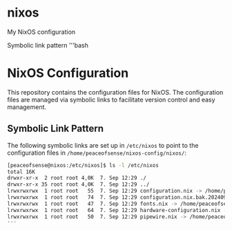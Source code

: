 # nixos
My NixOS configuration

Symbolic link pattern
'''bash
# NixOS Configuration

This repository contains the configuration files for NixOS. The configuration files are managed via symbolic links to facilitate version control and easy management.

## Symbolic Link Pattern

The following symbolic links are set up in `/etc/nixos` to point to the configuration files in `/home/peaceofsense/nixos-config/nixos/`:

```bash
[peaceofsense@nixos:/etc/nixos]$ ls -l /etc/nixos
total 16K
drwxr-xr-x  2 root root 4,0K  7. Sep 12:29 ./
drwxr-xr-x 35 root root 4,0K  7. Sep 12:29 ../
lrwxrwxrwx  1 root root   55  7. Sep 12:29 configuration.nix -> /home/peaceofsense/nixos-config/nixos/configuration.nix
lrwxrwxrwx  1 root root   74  7. Sep 12:29 configuration.nix.bak.20240907083511 -> /home/peaceofsense/nixos-config/nixos/configuration.nix.bak.20240907083511
lrwxrwxrwx  1 root root   47  7. Sep 12:29 fonts.nix -> /home/peaceofsense/nixos-config/nixos/fonts.nix
lrwxrwxrwx  1 root root   64  7. Sep 12:29 hardware-configuration.nix -> /home/peaceofsense/nixos-config/nixos/hardware-configuration.nix
lrwxrwxrwx  1 root root   50  7. Sep 12:29 pipewire.nix -> /home/peaceofsense/nixos-config/nixos/pipewire.nix
'''
